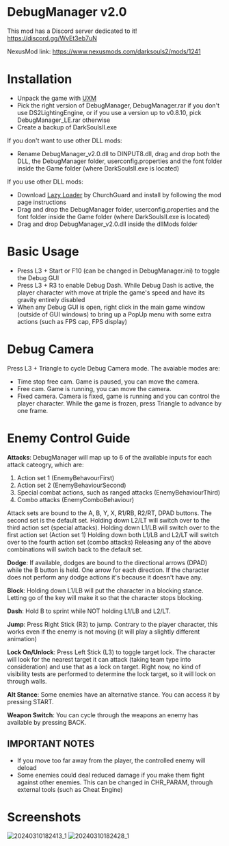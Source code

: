 # DebugManager v2.0
This mod has a Discord server dedicated to it!
https://discord.gg/WvEt3eb7uN

NexusMod link:
https://www.nexusmods.com/darksouls2/mods/1241

# Installation
* Unpack the game with [UXM](https://www.nexusmods.com/eldenring/mods/1651)
* Pick the right version of DebugManager, DebugManager.rar if you don't use DS2LightingEngine, or if you use a version up to v0.8.10, pick DebugManager_LE.rar otherwise
* Create a backup of DarkSoulsII.exe

If you don't want to use other DLL mods:
* Rename DebugManager_v2.0.dll to DINPUT8.dll, drag and drop both the DLL, the DebugManager folder, userconfig.properties and the font folder inside the Game folder (where DarkSoulsII.exe is located)

If you use other DLL mods:
* Download [Lazy Loader](https://www.nexusmods.com/darksouls3/mods/677) by ChurchGuard and install by following the mod page instructions
* Drag and drop the DebugManager folder, userconfig.properties and the font folder inside the Game folder (where DarkSoulsII.exe is located)
* Drag and drop DebugManager_v2.0.dll inside the dllMods folder

# Basic Usage
* Press L3 + Start or F10 (can be changed in DebugManager.ini) to toggle the Debug GUI
* Press L3 + R3 to enable Debug Dash. While Debug Dash is active, the player character with move at triple the game's speed and have its gravity entirely disabled
* When any Debug GUI is open, right click in the main game window (outside of GUI windows) to bring up a PopUp menu with some extra actions (such as FPS cap, FPS display)

# Debug Camera
Press L3 + Triangle to cycle Debug Camera mode. The avaiable modes are:
  * Time stop free cam. Game is paused, you can move the camera.
  * Free cam. Game is running, you can move the camera.
  * Fixed camera. Camera is fixed, game is running and you can control the player character.
While the game is frozen, press Triangle to advance by one frame.

# Enemy Control Guide
**Attacks**:
DebugManager will map up to 6 of the available inputs for each attack cateogry, which are:
1) Action set 1 (EnemyBehavourFirst)
2) Action set 2 (EnemyBehaviourSecond)
3) Special combat actions, such as ranged attacks (EnemyBehaviourThird)
4) Combo attacks (EnemyComboBehaviour)

Attack sets are bound to the A, B, Y, X, R1/RB, R2/RT, DPAD buttons. The second set is the default set.
Holding down L2/LT will switch over to the third action set (special attacks).
Holding down L1/LB will switch over to the first action set (Action set 1)
Holding down both L1/LB and L2/LT will switch over to the fourth action set (combo attacks)
Releasing any of the above combinations will switch back to the default set.

**Dodge**:
If available, dodges are bound to the directional arrows (DPAD) while the B button is held. One arrow for each direction.
If the character does not perform any dodge actions it's because it doesn't have any.

**Block**:
Holding down L1/LB will put the character in a blocking stance. Letting go of the key will make it so that the character stops blocking.

**Dash**:
Hold B to sprint while NOT holding L1/LB and L2/LT. 

**Jump**:
Press Right Stick (R3) to jump. Contrary to the player character, this works even if the enemy is not moving (it will play a slightly different animation)

**Lock On/Unlock**:
Press Left Stick (L3) to toggle target lock. The character will look for the nearest target it can attack (taking team type into consideration) and use that as a lock on target.
Right now, no kind of visibility tests are performed to determine the lock target, so it will lock on through walls.

**Alt Stance**:
Some enemies have an alternative stance. You can access it by pressing START.

**Weapon Switch**:
You can cycle through the weapons an enemy has available by pressing BACK.

## IMPORTANT NOTES
* If you move too far away from the player, the controlled enemy will deload
* Some enemies could deal reduced damage if you make them fight against other enemies. This can be changed in CHR_PARAM, through external tools (such as Cheat Engine)

# Screenshots
![20240310182413_1](https://github.com/LordRadai/DebugManager-v2.0-Release/assets/22768664/48e8b7eb-c8a4-4ddf-abe9-80c8186f27de)
![20240310182428_1](https://github.com/LordRadai/DebugManager-v2.0-Release/assets/22768664/5ee02245-a576-4250-9f33-3036be299760)

